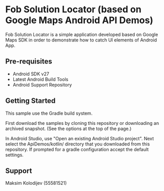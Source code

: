 Fob Solution Locator (based on Google Maps Android API Demos)
===================================

Fob Solution Locator is a simple application developed based on Google Maps SDK in order to demonstrate how to catch UI elements of Android App.

Pre-requisites
--------------

- Android SDK v27
- Latest Android Build Tools
- Android Support Repository

Getting Started
---------------

This sample use the Gradle build system.

First download the samples by cloning this repository or downloading an archived
snapshot. (See the options at the top of the page.)

In Android Studio, use "Open an existing Android Studio project". Next select the ApiDemos/kotlin/ directory that you downloaded
from this repository.
If prompted for a gradle configuration accept the default settings. 

Support
-------

Maksim Kolodijev (55581521)


